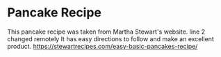 # Pancake Recipe
This pancake recipe was taken from Martha Stewart's website.  line 2 changed remotely
It has easy directions to follow and make an excellent product.
https://stewartrecipes.com/easy-basic-pancakes-recipe/
